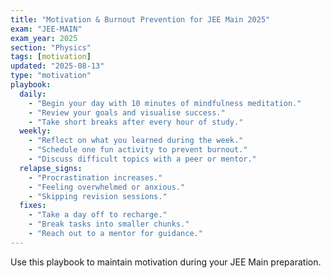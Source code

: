 ```yaml
---
title: "Motivation & Burnout Prevention for JEE Main 2025"
exam: "JEE-MAIN"
exam_year: 2025
section: "Physics"
tags: [motivation]
updated: "2025-08-13"
type: "motivation"
playbook:
  daily:
    - "Begin your day with 10 minutes of mindfulness meditation."
    - "Review your goals and visualise success."
    - "Take short breaks after every hour of study."
  weekly:
    - "Reflect on what you learned during the week."
    - "Schedule one fun activity to prevent burnout."
    - "Discuss difficult topics with a peer or mentor."
  relapse_signs:
    - "Procrastination increases."
    - "Feeling overwhelmed or anxious."
    - "Skipping revision sessions."
  fixes:
    - "Take a day off to recharge."
    - "Break tasks into smaller chunks."
    - "Reach out to a mentor for guidance."
---
```


Use this playbook to maintain motivation during your JEE Main preparation.